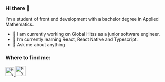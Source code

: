 ### Hi there 👋

I'm a student of front end development with a bachelor degree in Applied Mathematics. 

- 🔭 I am currently working on Global Hitss as a junior software engineer.
- 🌱 I’m currently learning React, React Native and Typescript.
- 💬 Ask me about anything

### Where to find me:

<a href="https://www.linkedin.com/in/leonardo-brombilla/">
  <code><img alt="My linkedin" width="28" src="https://www.flaticon.com/svg/static/icons/svg/1383/1383262.svg" /></code>
</a>

<a href="mailto:antunes.b.leonardo@gmail.com">
  <code><img alt="My e-mail" width="32" src="https://www.flaticon.com/svg/static/icons/svg/324/324123.svg" /></code>
</a>
